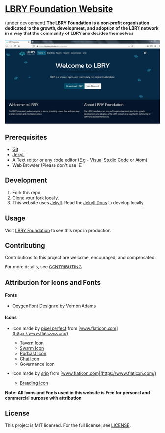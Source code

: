 # [LBRY Foundation Website](https://lbry.org)

(under devlopment)
 **The LBRY Foundation is a non-profit organization dedicated to the growth, development, and adoption of the LBRY network in a way that the community of LBRYians decides themselves**

![Screenshot](./img/lbry-foundation.JPG)


## Prerequisites
- [Git](https://git-scm.com)
- [Jekyll](https://jekyllrb.com)
- A Text editor or any code editor (E.g - [Visual Studio Code](https://code.visualstudio.com/download) or [Atom](https://atom.io))
- Web Browser (Please don't use IE)

## Development
1. Fork this repo.
2. Clone your fork locally.
3. This website uses [Jekyll](https://jekyllrb.com/). Read the [Jekyll Docs](https://jekyllrb.com/docs/) to develop locally.

## Usage
Visit [LBRY Foundation](https://lbryians.github.io/lbry-org-new/) to see this repo in production.

## Contributing
Contributions to this project are welcome, encouraged, and compensated.

For more details, see [CONTRIBUTING](CONTRIBUTING.md).

## Attribution for Icons and Fonts
  
  #### Fonts
   - [Oxygen Font](https://fonts.google.com/specimen/Oxygen#about) Designed by Vernon Adams
    
  
  #### Icons
  - Icon made by [pixel perfect](https://www.flaticon.com/authors/pixel-perfect) from [www.flaticon.com](https://www.flaticon.com/)
    - [Tavern Icon](https://www.flaticon.com/free-icon/beer_2984328)
    - [Swarm Icon](https://www.flaticon.com/free-icon/swarm_1946532)
    - [Podcast Icon](https://www.flaticon.com/free-icon/podcast_3048452)
    - [Chat Icon](https://www.flaticon.com/free-icon/chat_2950648)
    - [Governance Icon](https://www.flaticon.com/free-icon/government_2983523)

  - Icon made by [srip](https://www.flaticon.com/authors/srip) from [www.flaticon.com](https://www.flaticon.com/)
    - [Branding Icon](https://www.flaticon.com/free-icon/branding_2344490)
  
  **Note: All Icons and Fonts used in this website is Free for personal and commercial purpose with attribution.**



## License
This project is MIT licensed. For the full license, see [LICENSE](LICENSE).
